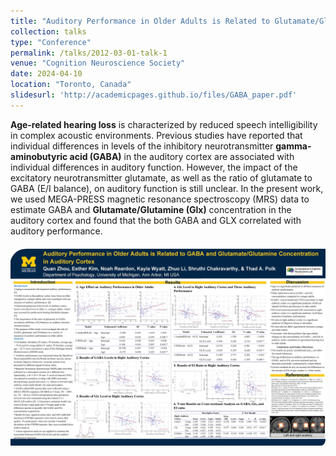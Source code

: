 ```yaml
---
title: "Auditory Performance in Older Adults is Related to Glutamate/Glutamine Concentration in Auditory Cortex."
collection: talks
type: "Conference"
permalink: /talks/2012-03-01-talk-1
venue: "Cognition Neuroscience Society"
date: 2024-04-10
location: "Toronto, Canada"
slidesurl: 'http://academicpages.github.io/files/GABA_paper.pdf'
---
```


**Age-related hearing loss** is characterized by reduced speech intelligibility in complex acoustic environments. Previous studies have reported that individual differences in levels of the inhibitory neurotransmitter **gamma-aminobutyric acid (GABA)** in the auditory cortex are associated with individual differences in auditory function. However, the impact of the excitatory neurotransmitter glutamate, as well as the ratio of glutamate to GABA (E/I balance), on auditory function is still unclear. In the present work, we used MEGA-PRESS magnetic resonance spectroscopy (MRS) data to estimate GABA and **Glutamate/Glutamine (Glx)** concentration in the auditory cortex and found that the both GABA and GLX correlated with auditory performance.

<img src="./images/CNS_2024_Glx_Poster.jpg" alt="poster1" width="1200" style="display: block; margin: 20px auto;">

